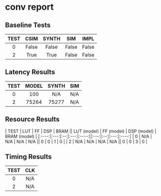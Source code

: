 
# conv report

## Baseline Tests

| TEST | CSIM | SYNTH | SIM | IMPL |
|:----:|:----:|:-----:|:---:|:----:|
| 0 | False | False | False | False | 
| 2 | True | True | False | False | 


## Latency Results

| TEST | MODEL | SYNTH | SIM |
|:----:|:-----:|:-----:|:---:|
| 0 | 100 | N/A | N/A | 
| 2 | 75264 | 75277 | N/A | 


## Resource Results

| TEST | LUT | FF | DSP | BRAM || LUT (model) | FF (model) | DSP (model) | BRAM (model) |
|:----:|:---:|:--:|:---:|:----:||:---:|:--:|:---:|:----:|
| 0 | N/A | N/A | N/A | N/A || 0 | 0 | 1 | 0 | 
| 2 | N/A | N/A | N/A | N/A || 0 | 0 | 3 | 0 | 


## Timing Results

| TEST | CLK |
|:----:|:---:|
| 0 | N/A | 
| 2 | N/A | 

